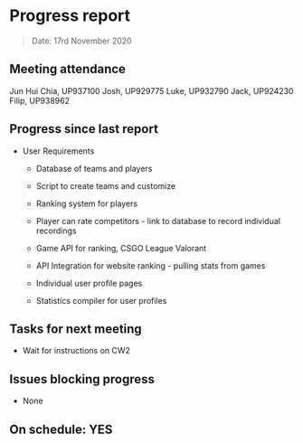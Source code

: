 # Progress report

> Date: 17rd November 2020

## Meeting attendance

Jun Hui Chia, UP937100
Josh, UP929775
Luke, UP932790
Jack, UP924230
Filip, UP938962

## Progress since last report

* User Requirements

  * Database of teams and players

  * Script to create teams and customize

  * Ranking system for players

  * Player can rate competitors - link to database to record individual recordings

  * Game API for ranking, CSGO League Valorant

  * API Integration for website ranking - pulling stats from games

  * Individual user profile pages

  * Statistics compiler for user profiles

## Tasks for next meeting

* Wait for instructions on CW2

## Issues blocking progress

* None

## On schedule: YES
